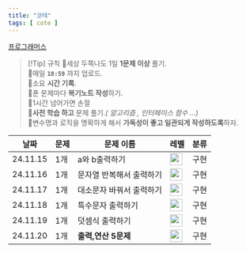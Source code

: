 ```yaml
---
title: "코테"
tags: [ cote ]
---
```

[프로그래머스](https://school.programmers.co.kr/learn/challenges?order=recent&page=1&levels=0)  

>[!Tip] 규칙
>🚨️세상 두쪽나도 1일 **1문제 이상** 풀기.  
>🚨️매일 **`18:59`** 까지 업로드.  
>🚨️소요 **시간 기록**.  
>🚨️푼 문제마다 **복기노트 작성**하기.  
>🚨1시간 넘어가면 손절  
>🚨**사전 학습 하고** 문제 풀기._( 알고리즘 , 인터페이스 함수 ...)_  
>🚨변수명과 로직을 명확하게 해서 **가독성이 좋고 일관되게 작성하도록**하자.

| 날짜       | 문제 | 문제 이름         | 레벨                                                                                | 분류  |
|----------|-------|---------------|-----------------------------------------------------------------------------------| --- |
| 24.11.15 | 1개| a와 b출력하기      | <img height="25px" width="25px" src="https://static.solved.ac/tier_small/1.svg"/> | 구현 |
| 24.11.16 | 1개| 문자열 반복해서 출력하기 | <img height="25px" width="25px" src="https://static.solved.ac/tier_small/1.svg"/> | 구현 |     
| 24.11.17 | 1개| 대소문자 바꿔서 출력하기 | <img height="25px" width="25px" src="https://static.solved.ac/tier_small/1.svg"/> | 구현 |     
| 24.11.18 | 1개| 특수문자 출력하기     | <img height="25px" width="25px" src="https://static.solved.ac/tier_small/1.svg"/> | 구현 |
| 24.11.19 | 1개| 덧셈식 출력하기      | <img height="25px" width="25px" src="https://static.solved.ac/tier_small/1.svg"/> | 구현 |
| 24.11.20 | 1개| **출력,연산 5문제**   | <img height="25px" width="25px" src="https://static.solved.ac/tier_small/1.svg"/> | 구현 |
  
  
